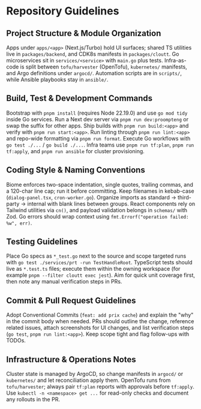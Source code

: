 # Repository Guidelines

## Project Structure & Module Organization
Apps under `apps/<app>` (Next.js/Turbo) hold UI surfaces; shared TS utilities live in `packages/backend`, and CDK8s manifests in `packages/cloutt`. Go microservices sit in `services/<service>` with `main.go` plus tests. Infra-as-code is split between `tofu/harvester` (OpenTofu), `kubernetes/` manifests, and Argo definitions under `argocd/`. Automation scripts are in `scripts/`, while Ansible playbooks stay in `ansible/`.

## Build, Test & Development Commands
Bootstrap with `pnpm install` (requires Node 22.19.0) and use `go mod tidy` inside Go services. Run a Next dev server via `pnpm run dev:proompteng` or swap the suffix for other apps. Ship builds with `pnpm run build:<app>` and verify with `pnpm run start:<app>`. Run linting through `pnpm run lint:<app>` and repo-wide formatting via `pnpm run format`. Execute Go workflows with `go test ./...` / `go build ./...`. Infra teams use `pnpm run tf:plan`, `pnpm run tf:apply`, and `pnpm run ansible` for cluster provisioning.

## Coding Style & Naming Conventions
Biome enforces two-space indentation, single quotes, trailing commas, and a 120-char line cap; run it before committing. Keep filenames in kebab-case (`dialog-panel.tsx`, `cron-worker.go`). Organize imports as standard -> third-party -> internal with blank lines between groups. React components rely on Tailwind utilities via `cn()`, and payload validation belongs in `schemas/` with Zod. Go errors should wrap context using `fmt.Errorf("operation failed: %w", err)`.

## Testing Guidelines
Place Go specs as `*_test.go` next to the source and scope targeted runs with `go test ./services/prt -run TestHandleRoot`. TypeScript tests should live as `*.test.ts` files; execute them within the owning workspace (for example `pnpm --filter cloutt exec jest`). Aim for quick unit coverage first, then note any manual verification steps in PRs.

## Commit & Pull Request Guidelines
Adopt Conventional Commits (`feat: add prix cache`) and explain the "why" in the commit body when needed. PRs should outline the change, reference related issues, attach screenshots for UI changes, and list verification steps (`go test`, `pnpm run lint:<app>`). Keep scope tight and flag follow-ups with TODOs.

## Infrastructure & Operations Notes
Cluster state is managed by ArgoCD, so change manifests in `argocd/` or `kubernetes/` and let reconciliation apply them. OpenTofu runs from `tofu/harvester`; always pair `tf:plan` reports with approvals before `tf:apply`. Use `kubectl -n <namespace> get ...` for read-only checks and document any rollouts in the PR.
